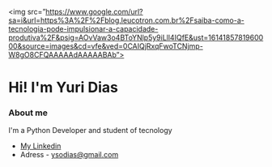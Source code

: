 <img src=”https://www.google.com/url?sa=i&url=https%3A%2F%2Fblog.leucotron.com.br%2Fsaiba-como-a-tecnologia-pode-impulsionar-a-capacidade-produtiva%2F&psig=AOvVaw3o4BToYNlp5y9iLll4IQfE&ust=1614185781960000&source=images&cd=vfe&ved=0CAIQjRxqFwoTCNjmp-W8gO8CFQAAAAAdAAAAABAb”>

# Hi! I'm Yuri Dias

### About me

I'm a Python Developer and student of tecnology

- [My Linkedin](https://www.linkedin.com/in/yuri-dias-soares/)
- Adress - ysodias@gmail.com
